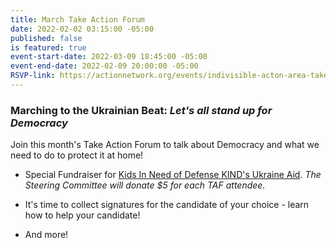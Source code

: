 ```yaml
---
title: March Take Action Forum
date: 2022-02-02 03:15:00 -05:00
published: false
is featured: true
event-start-date: 2022-03-09 18:45:00 -05:00
event-end-date: 2022-02-09 20:00:00 -05:00
RSVP-link: https://actionnetwork.org/events/indivisible-acton-area-take-action-forum?source=direct_link&
---
```


### Marching to the Ukrainian Beat: *Let's all stand up for Democracy*

Join this month's Take Action Forum to talk about Democracy and what we need to do to protect it at home!

* Special Fundraiser for [Kids In Need of Defense KIND's Ukraine Aid](https://supportkind.org). *The Steering Committee will donate $5 for each TAF attendee.*  

* It's time to collect signatures for the candidate of your choice - learn how to help your candidate!  

* And more!

